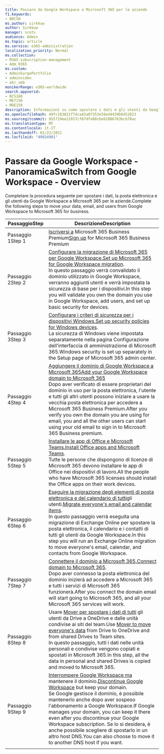 ```yaml
---
title: Passare da Google Workspace a Microsoft 365 per le aziende
f1.keywords:
- NOCSH
ms.author: sirkkuw
author: Sirkkuw
manager: scotv
audience: Admin
ms.topic: article
ms.service: o365-administration
localization_priority: Normal
ms.collection:
- M365-subscription-management
- Adm_O365
ms.custom:
- AdminSurgePortfolio
- adminvideo
- okr_smb
monikerRange: o365-worldwide
search.appverid:
- BCS160
- MET150
- MOE150
description: Informazioni su come spostare i dati e gli utenti da Google Workspace a Microsoft 365 per le aziende.
ms.openlocfilehash: 49fc163821f74ca42a07353e59ed4439b6d52023
ms.sourcegitcommit: 855719ee21017cf87dfa98cbe62806763bcb78ac
ms.translationtype: MT
ms.contentlocale: it-IT
ms.lasthandoff: 01/22/2021
ms.locfileid: "49924991"
---
```

# <a name="switch-from-google-workspace---overview"></a><span data-ttu-id="7dc85-103">Passare da Google Workspace - Panoramica</span><span class="sxs-lookup"><span data-stu-id="7dc85-103">Switch from Google Workspace - Overview</span></span>

<span data-ttu-id="7dc85-104">Completare la procedura seguente per spostare i dati, la posta elettronica e gli utenti da Google Workspace a Microsoft 365 per le aziende.</span><span class="sxs-lookup"><span data-stu-id="7dc85-104">Complete the following steps to move your data, email, and users from Google Workspace to Microsoft 365 for business.</span></span>


| <span data-ttu-id="7dc85-105">Passaggio</span><span class="sxs-lookup"><span data-stu-id="7dc85-105">Step</span></span>  |<span data-ttu-id="7dc85-106">Descrizione</span><span class="sxs-lookup"><span data-stu-id="7dc85-106">Description</span></span>  |
|---------|---------|
|<span data-ttu-id="7dc85-107">Passaggio 1</span><span class="sxs-lookup"><span data-stu-id="7dc85-107">Step 1</span></span> |  <span data-ttu-id="7dc85-108">[Iscriversi a](../sign-up.md) Microsoft 365 Business Premium</span><span class="sxs-lookup"><span data-stu-id="7dc85-108">[Sign up](../sign-up.md) for Microsoft 365 Business Premium</span></span>       |
|<span data-ttu-id="7dc85-109">Passaggio 2</span><span class="sxs-lookup"><span data-stu-id="7dc85-109">Step 2</span></span> |   <span data-ttu-id="7dc85-110">[Configurare la migrazione di Microsoft 365 per Google Workspace.](set-up-microsoft-365-forgoogle.md)</span><span class="sxs-lookup"><span data-stu-id="7dc85-110">[Set up Microsoft 365 for Google Workspace migration](set-up-microsoft-365-forgoogle.md).</span></span> </br> <span data-ttu-id="7dc85-111">In questo passaggio verrà convalidato il dominio utilizzato in Google Workspace, verranno aggiunti utenti e verrà impostata la sicurezza di base per i dispositivi.</span><span class="sxs-lookup"><span data-stu-id="7dc85-111">In this step you will validate you own the domain you use in Google Workspace, add users, and set up basic security for devices.</span></span> |
|<span data-ttu-id="7dc85-112">Passaggio 3</span><span class="sxs-lookup"><span data-stu-id="7dc85-112">Step 3</span></span> | <span data-ttu-id="7dc85-113">[Configurare i criteri di sicurezza per i dispositivi Windows.](../secure-win10-pcs.md)</span><span class="sxs-lookup"><span data-stu-id="7dc85-113">[Set up security policies for Windows devices](../secure-win10-pcs.md).</span></span></br> <span data-ttu-id="7dc85-114">La sicurezza di Windows viene impostata separatamente nella pagina Configurazione dell'interfaccia di amministrazione di Microsoft 365.</span><span class="sxs-lookup"><span data-stu-id="7dc85-114">Windows security is set up separately in the Setup page of Microsoft 365 admin center.</span></span> |
|<span data-ttu-id="7dc85-115">Passaggio 4</span><span class="sxs-lookup"><span data-stu-id="7dc85-115">Step 4</span></span>|[<span data-ttu-id="7dc85-116">Aggiungere il dominio di Google Workspace a Microsoft 365</span><span class="sxs-lookup"><span data-stu-id="7dc85-116">Add your Google Workspace domain to Microsoft 365</span></span>](add-google-domain.md) </br> <span data-ttu-id="7dc85-117">Dopo aver verificato di essere proprietari del dominio in uso per la posta elettronica, l'utente e tutti gli altri utenti possono iniziare a usare la vecchia posta elettronica per accedere a Microsoft 365 Business Premium.</span><span class="sxs-lookup"><span data-stu-id="7dc85-117">After you verify you own the domain you are using for email, you and all the other users can start using your old email to sign in to Microsoft 365 Business premium.</span></span> |
|<span data-ttu-id="7dc85-118">Passaggio 5</span><span class="sxs-lookup"><span data-stu-id="7dc85-118">Step 5</span></span> | <span data-ttu-id="7dc85-119">[Installare le app di Office e Microsoft Teams.](../install-office.md)</span><span class="sxs-lookup"><span data-stu-id="7dc85-119">[Install Office apps and Microsoft Teams](../install-office.md).</span></span></br> <span data-ttu-id="7dc85-120">Tutte le persone che dispongono di licenze di Microsoft 365 devono installare le app di Office nei dispositivi di lavoro.</span><span class="sxs-lookup"><span data-stu-id="7dc85-120">All the people who have Microsoft 365 licenses should install the Office apps on their work devices.</span></span>|
|<span data-ttu-id="7dc85-121">Passaggio 6</span><span class="sxs-lookup"><span data-stu-id="7dc85-121">Step 6</span></span> | <span data-ttu-id="7dc85-122">[Eseguire la migrazione degli elementi di posta elettronica e del calendario di tutti](migrate-email.md)gli utenti.</span><span class="sxs-lookup"><span data-stu-id="7dc85-122">[Migrate everyone's email and calendar items](migrate-email.md).</span></span></br> <span data-ttu-id="7dc85-123">In questo passaggio verrà eseguita una migrazione di Exchange Online per spostare la posta elettronica, il calendario e i contatti di tutti gli utenti da Google Workspace.</span><span class="sxs-lookup"><span data-stu-id="7dc85-123">In this step you will run an Exchange Online migration to move everyone's email, calendar, and contacts from Google Workspace.</span></span>  |
|<span data-ttu-id="7dc85-124">Passaggio 7</span><span class="sxs-lookup"><span data-stu-id="7dc85-124">Step 7</span></span> | <span data-ttu-id="7dc85-125">[Connettere il dominio a Microsoft 365.](connect-domain-tom365.md)</span><span class="sxs-lookup"><span data-stu-id="7dc85-125">[Connect domain to Microsoft 365](connect-domain-tom365.md).</span></span> </br> <span data-ttu-id="7dc85-126">Dopo aver connesso la posta elettronica del dominio inizierà ad accedere a Microsoft 365 e tutti i servizi di Microsoft 365 funzionerà.</span><span class="sxs-lookup"><span data-stu-id="7dc85-126">After you connect the domain email will start going to Microsoft 365, and all your Microsoft 365 services will work.</span></span>|
|<span data-ttu-id="7dc85-127">Passaggio 8</span><span class="sxs-lookup"><span data-stu-id="7dc85-127">Step 8</span></span>|<span data-ttu-id="7dc85-128">Usare [Mover per spostare i dati di tutti](mover-migrate-files.md) gli utenti da Drive a OneDrive e dalle unità condivise ai siti del team.</span><span class="sxs-lookup"><span data-stu-id="7dc85-128">Use [Mover to move everyone's data](mover-migrate-files.md) from Drive to OneDrive and from shared Drives to Team sites.</span></span></br> <span data-ttu-id="7dc85-129">In questo passaggio, tutti i dati nelle unità personali e condivise vengono copiati e spostati in Microsoft 365.</span><span class="sxs-lookup"><span data-stu-id="7dc85-129">In this step, all the data in personal and shared Drives is copied and moved to Microsoft 365.</span></span>|
|<span data-ttu-id="7dc85-130">Passaggio 9</span><span class="sxs-lookup"><span data-stu-id="7dc85-130">Step 9</span></span>| <span data-ttu-id="7dc85-131">[Interrompere Google Workspace ma](cancel-google.md) mantenere il dominio.</span><span class="sxs-lookup"><span data-stu-id="7dc85-131">[Discontinue Google Workspace](cancel-google.md) but keep your domain.</span></span> </br> <span data-ttu-id="7dc85-132">Se Google gestisce il dominio, è possibile mantenerlo anche dopo aver sospeso l'abbonamento a Google Workspace.</span><span class="sxs-lookup"><span data-stu-id="7dc85-132">If Google manages your domain, you can keep it there even after you discontinue your Google Workspace subscription.</span></span> <span data-ttu-id="7dc85-133">Se lo si desidera, è anche possibile scegliere di spostarlo in un altro host DNS.</span><span class="sxs-lookup"><span data-stu-id="7dc85-133">You can also choose to move it to another DNS host if you want.</span></span>|
|||
